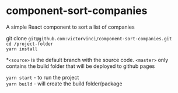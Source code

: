 # component-sort-companies
A simple React component to sort a list of companies

git clone `git@github.com:victorvinci/component-sort-companies.git`<br>
`cd /project-folder` <br>
`yarn install`

*`<source>` is the default branch with the source code. `<master>` only contains the build folder that will be deployed to github pages

`yarn start` - to run the project <br>
`yarn build` - will create the build folder/package
